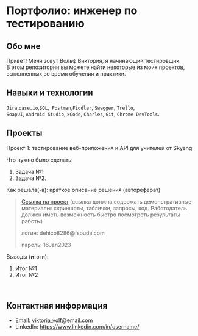# Портфолио: инженер по тестированию

## Обо мне 

Привет! Меня зовут Вольф Виктория, я начинающий тестировщик. <br>
В этом репозитории вы можете найти некоторые из моих проектов, выполненных во время обучения и практики.
<br>

## Навыки и технологии
``Jira``,``qase.io``,``SQL``,`` Postman``,``Fiddler``, ``Swagger``, ``Trello``, <br>
``SoapUI``, ``Android Studio``, ``xCode``, ``Charles``, ``Git``, ``Chrome DevTools``.


## Проекты

<p> Проект 1: тестирование веб-приложения и API для учителей от Skyeng</p>
<p>Что нужно было сделать:<p>
<ol>
  <li>Задача №1</li>
  <li>Задача №2.</li>
</ol>

<p>Как решала(-а): краткое описание решения (автореферат)<p>

> <a href="[https://testqa35.atlassian.net/wiki/spaces/MP/pages/33272/EX1+1](https://harmless-helenium-63c.notion.site/1-2-29f350853efd44e597d9ae17202506a5?pvs=4)]">Ссылка на проект</a>
  (ссылка должна содержать демонстративные материалы: скриншоты, таблички, запросы, код. Работодатель должен иметь возможность быстро посмотреть результаты работы)
> <p> логин: dehico8286@fsouda.com </p>
> <p> пароль: 16Jan2023 </p>
 
 <p>Выводы (итоги):<p>
<ol>
  <li>Итог №1</li>
  <li>Итог №2</li>
</ol>


<br> 







## Контактная информация
- Email: viktoria_volf@email.com
- LinkedIn: https://www.linkedin.com/in/username/
